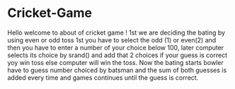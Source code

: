 # Cricket-Game
Hello welcome to about of cricket game !
1st we are deciding the bating by using even or odd toss 1st you have
to select the odd (1) or even(2) and then you have to enter a number of your choice below 100,
later computer selects its choice by srand() and add that 2 choices if your guess is correct yoy win toss else computer will win the toss.
Now the bating starts bowler  have to guess number choiced by batsman and the sum of both guesses is added every time
and games continues until the guess is correct. 

